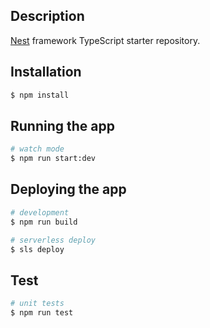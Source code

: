 ## Description

[Nest](https://github.com/nestjs/nest) framework TypeScript starter repository.

## Installation

```bash
$ npm install
```

## Running the app

```bash
# watch mode
$ npm run start:dev
```

## Deploying the app

```bash
# development
$ npm run build

# serverless deploy
$ sls deploy
```

## Test

```bash
# unit tests
$ npm run test
```
